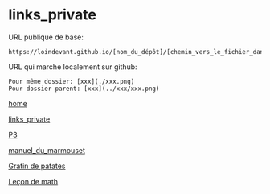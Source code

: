 # links_private

URL publique de base:

```
https://loindevant.github.io/[nom_du_dépôt]/[chemin_vers_le_fichier_dans_le_dépôt]
```

URL qui marche localement sur github:

```
Pour même dossier: [xxx](./xxx.png)
Pour dossier parent: [xxx](../xxx/xxx.png)
```

[home](https://loindevant.github.io/)

[links_private](https://loindevant.github.io/links_private)

[P3](https://loindevant.github.io/p3/)

[manuel_du_marmouset](https://loindevant.github.io/manuel_du_marmouset)

[Gratin de patates](https://loindevant.github.io/links_private/gratin_patates.pdf)

[Leçon de math](https://loindevant.github.io/links_private/3-502_Didac_math.md)
